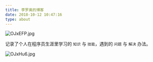 ```yaml
---
title: 李罗奥的博客
date: 2018-10-12 10:47:16
type: about
---
```


![OJxEFP.jpg](https://ooo.0x0.ooo/2024/05/13/OJxEFP.jpg)

记录了个人在程序员生涯里学习的 `知识` 与 `技能`，遇到的 `问题` 与 `解决` 办法。

![OJxHu6.jpg](https://ooo.0x0.ooo/2024/05/13/OJxHu6.jpg)
